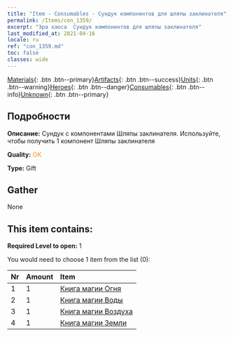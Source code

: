 ```yaml
---
title: "Item - Consumables - Сундук компонентов для шляпы заклинателя"
permalink: /Items/con_1359/
excerpt: "Эра хаоса  Сундук компонентов для шляпы заклинателя"
last_modified_at: 2021-04-16
locale: ru
ref: "con_1359.md"
toc: false
classes: wide
---
```

 [Materials](/ru/Items/){: .btn .btn--primary}[Artifacts](/ru/Items/Artifacts/){: .btn .btn--success}[Units](/ru/Items/Units/){: .btn .btn--warning}[Heroes](/ru/Items/Heroes/){: .btn .btn--danger}[Consumables](/ru/Items/Consumables/){: .btn .btn--info}[Unknown](/ru/Items/Unknown/){: .btn .btn--primary}

## Подробности
 **Описание:** Сундук с компонентами Шляпы заклинателя. Используйте, чтобы получить 1 компонент Шляпы заклинателя

 **Quality:** <span style="color: #FF8C00">OK</span>

 **Type:** Gift

## Gather

  None

## This item contains:

 **Required Level to open:** 1

 You would need to choose 1 item from the list (0):

  | Nr | Amount |     Item    |
  |:---|:-------|:------------|
  | 1 | 1 | [Книга магии Огня](/ru/Items/art_178/) |  | 
  | 2 | 1 | [Книга магии Воды](/ru/Items/art_179/) |  | 
  | 3 | 1 | [Книга магии Воздуха](/ru/Items/art_180/) |  | 
  | 4 | 1 | [Книга магии Земли](/ru/Items/art_181/) |  | 
